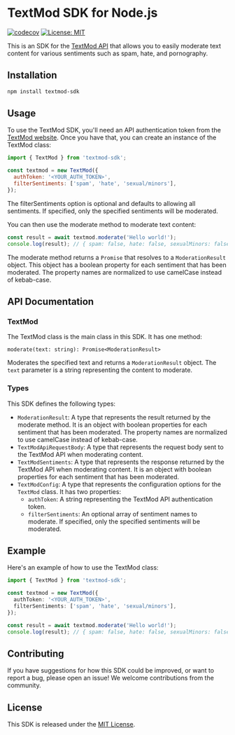 # TextMod SDK for Node.js

[![codecov](https://codecov.io/gh/textmod/textmod-node/branch/master/graph/badge.svg?token=USRUTFK5KE)](https://codecov.io/gh/textmod/textmod-node)
[![License: MIT](https://img.shields.io/badge/License-MIT-yellow.svg)](https://opensource.org/licenses/MIT)

This is an SDK for the [TextMod API](https://textmod.xyz/) that allows you to easily moderate text content for various sentiments such as spam, hate, and pornography.

## Installation

```bash
npm install textmod-sdk
```


## Usage

To use the TextMod SDK, you'll need an API authentication token from the [TextMod website](https://textmod.xyz).
Once you have that, you can create an instance of the TextMod class:

```javascript
import { TextMod } from 'textmod-sdk';

const textmod = new TextMod({
  authToken: '<YOUR_AUTH_TOKEN>',
  filterSentiments: ['spam', 'hate', 'sexual/minors'],
});
```

The filterSentiments option is optional and defaults to allowing all sentiments.
If specified, only the specified sentiments will be moderated.

You can then use the moderate method to moderate text content:

```javascript
const result = await textmod.moderate('Hello world!');
console.log(result); // { spam: false, hate: false, sexualMinors: false, ... }
```

The moderate method returns a `Promise` that resolves to a `ModerationResult` object.
This object has a boolean property for each sentiment that has been moderated.
The property names are normalized to use camelCase instead of kebab-case.

## API Documentation

### TextMod

The TextMod class is the main class in this SDK. It has one method:

`moderate(text: string): Promise<ModerationResult>`

Moderates the specified text and returns a `ModerationResult` object.
The `text` parameter is a string representing the content to moderate.

### Types
This SDK defines the following types:

- `ModerationResult`: A type that represents the result returned by the moderate method. It is an object with boolean properties for each sentiment that has been moderated. The property names are normalized to use camelCase instead of kebab-case.
- `TextModApiRequestBody`: A type that represents the request body sent to the TextMod API when moderating content.
- `TextModSentiments`: A type that represents the response returned by the TextMod API when moderating content. It is an object with boolean properties for each sentiment that has been moderated.
- `TextModConfig`: A type that represents the configuration options for the `TextMod` class. It has two properties:
  - `authToken`: A string representing the TextMod API authentication token.
  - `filterSentiments`: An optional array of sentiment names to moderate. If specified, only the specified sentiments will be moderated.

## Example
Here's an example of how to use the TextMod class:

```typescript
import { TextMod } from 'textmod-sdk';

const textmod = new TextMod({
  authToken: '<YOUR_AUTH_TOKEN>',
  filterSentiments: ['spam', 'hate', 'sexual/minors'],
});

const result = await textmod.moderate('Hello world!');
console.log(result); // { spam: false, hate: false, sexualMinors: false, ... }
```


## Contributing
If you have suggestions for how this SDK could be improved, or want to report a bug, please open an issue! We welcome contributions from the community.

## License
This SDK is released under the [MIT License](./LICENSE.md).
